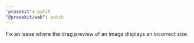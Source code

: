 ```yaml
---
'prosekit': patch
"@prosekit/web": patch
---
```


Fix an issue where the drag preview of an image displays an incorrect size.
